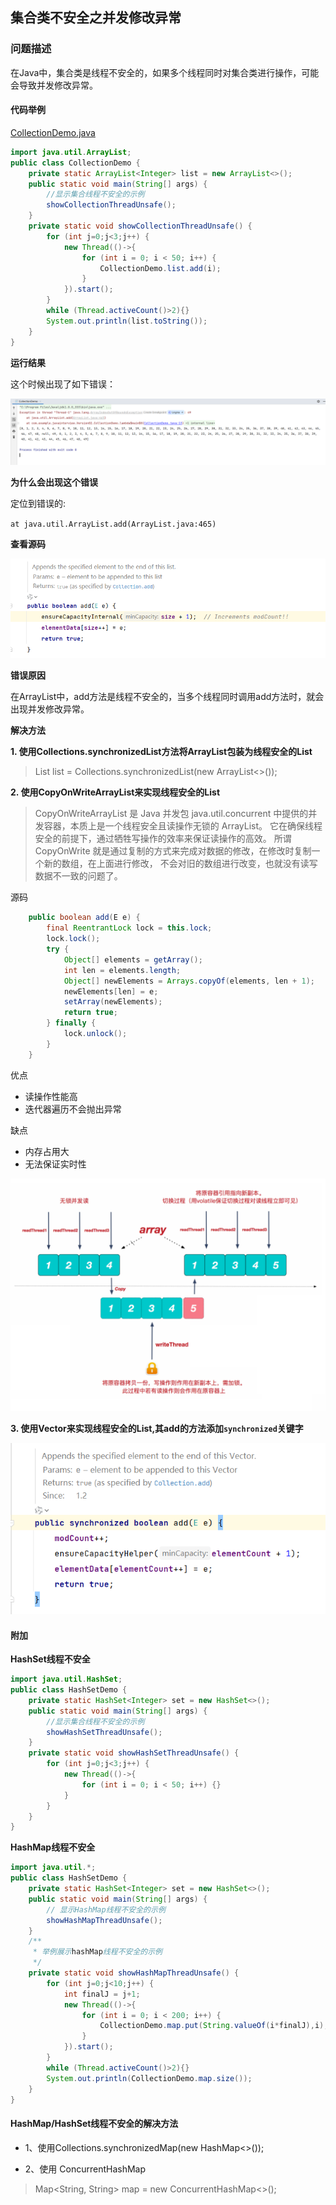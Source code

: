 ## 集合类不安全之并发修改异常

### 问题描述

在Java中，集合类是线程不安全的，如果多个线程同时对集合类进行操作，可能会导致并发修改异常。


#### 代码举例
[CollectionDemo.java](..%2F..%2Fsrc%2Fmain%2Fjava%2Fcom%2Fexample%2Fjavainterview%2FVersion02%2FCollectionDemo.java)

```java
import java.util.ArrayList;
public class CollectionDemo {
    private static ArrayList<Integer> list = new ArrayList<>();
    public static void main(String[] args) {
        //显示集合线程不安全的示例
        showCollectionThreadUnsafe();
    }
    private static void showCollectionThreadUnsafe() {
        for (int j=0;j<3;j++) {
            new Thread(()->{
                for (int i = 0; i < 50; i++) {
                    CollectionDemo.list.add(i);
                }
            }).start();
        }
        while (Thread.activeCount()>2){}
        System.out.println(list.toString());
    }
}
```

**运行结果**

这个时候出现了如下错误：

![img_18.png](Image2%2Fimg_18.png)

**为什么会出现这个错误**

定位到错误的:

`at java.util.ArrayList.add(ArrayList.java:465)`

**查看源码**

![img_19.png](Image2%2Fimg_19.png)

**错误原因**

在ArrayList中，add方法是线程不安全的，当多个线程同时调用add方法时，就会出现并发修改异常。

**解决方法**

**1. 使用Collections.synchronizedList方法将ArrayList包装为线程安全的List**

> List<String> list = Collections.synchronizedList(new ArrayList<>());

**2. 使用CopyOnWriteArrayList来实现线程安全的List**

> CopyOnWriteArrayList 是 Java 并发包 java.util.concurrent 中提供的并发容器，本质上是一个线程安全且读操作无锁的 ArrayList。
> 它在确保线程安全的前提下，通过牺牲写操作的效率来保证读操作的高效。 
> 所谓 CopyOnWrite 就是通过复制的方式来完成对数据的修改，在修改时复制一个新的数组，在上面进行修改，
> 不会对旧的数组进行改变，也就没有读写数据不一致的问题了。

源码

```java
    public boolean add(E e) {
        final ReentrantLock lock = this.lock;
        lock.lock();
        try {
            Object[] elements = getArray();
            int len = elements.length;
            Object[] newElements = Arrays.copyOf(elements, len + 1);
            newElements[len] = e;
            setArray(newElements);
            return true;
        } finally {
            lock.unlock();
        }
    }
```

优点

- 读操作性能高
- 迭代器遍历不会抛出异常

缺点

- 内存占用大
- 无法保证实时性

![img_21.png](Image2%2Fimg_21.png)

**3. 使用Vector来实现线程安全的List,其add的方法添加`synchronized`关键字**

![img_20.png](Image2%2Fimg_20.png)


#### 附加

**HashSet线程不安全**

```java
import java.util.HashSet;
public class HashSetDemo {
    private static HashSet<Integer> set = new HashSet<>();
    public static void main(String[] args) {
        //显示集合线程不安全的示例
        showHashSetThreadUnsafe();
    }
    private static void showHashSetThreadUnsafe() {
        for (int j=0;j<3;j++) {
            new Thread(()->{
                for (int i = 0; i < 50; i++) {}
            }
        }
    }
}
```

**HashMap线程不安全**

```java
import java.util.*;
public class HashSetDemo {
    private static HashSet<Integer> set = new HashSet<>();
    public static void main(String[] args) {
        // 显示HashMap线程不安全的示例
        showHashMapThreadUnsafe();
    }
    /**
     * 举例展示hashMap线程不安全的示例
     */
    private static void showHashMapThreadUnsafe() {
        for (int j=0;j<10;j++) {
            int finalJ = j+1;
            new Thread(()->{
                for (int i = 0; i < 200; i++) {
                    CollectionDemo.map.put(String.valueOf(i*finalJ),i);
                }
            }).start();
        }
        while (Thread.activeCount()>2){}
        System.out.println(CollectionDemo.map.size());
    }
}
```

#### HashMap/HashSet线程不安全的解决方法

- 1、使用Collections.synchronizedMap(new HashMap<>());

- 2、使用 ConcurrentHashMap

> Map<String, String> map = new ConcurrentHashMap<>();
